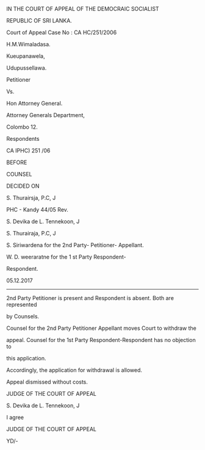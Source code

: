 IN THE COURT OF APPEAL OF THE DEMOCRAIC SOCIALIST

REPUBLIC OF SRI LANKA.

Court of Appeal Case No : CA HC/251/2006

H.M.Wimaladasa.

Kueupanawela,

Udupussellawa.

Petitioner

Vs.

Hon Attorney General.

Attorney Generals Department,

Colombo 12.

Respondents

CA IPHC) 251 /06

BEFORE

COUNSEL

DECIDED ON

S. Thurairsja, P.C, J

PHC - Kandy 44/05 Rev.

S. Devika de L. Tennekoon, J

S. Thurairaja, P.C, J

S. Siriwardena for the 2nd Party- Petitioner- Appellant.

W. D. weeraratne for the 1 st Party Respondent-

Respondent.

05.12.2017

*****

2nd Party Petitioner is present and Respondent is absent. Both are represented

by Counsels.

Counsel for the 2nd Party Petitioner Appellant moves Court to withdraw the

appeal. Counsel for the 1st Party Respondent-Respondent has no objection to

this application.

Accordingly, the application for withdrawal is allowed.

Appeal dismissed without costs.

JUDGE OF THE COURT OF APPEAL

S. Devika de L. Tennekoon, J

I agree

JUDGE OF THE COURT OF APPEAL

YD/-